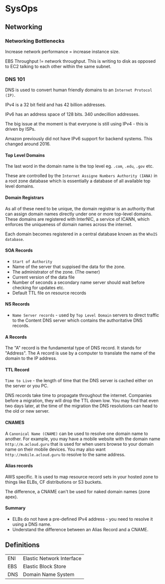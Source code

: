 # SysOps

## Networking

### Networking Bottlenecks

Increase network performance = increase instance size.

EBS Throughput != network throughput. This is writing to disk as opposed to EC2 talking to each other within the same subnet.

### DNS 101

DNS is used to convert human friendly domains to an `Internet Protocol (IP)`.

IPv4 is a 32 bit field and has 42 billion addresses.

IPv6 has an address space of 128 bits. 340 undecillion addresses.

The big issue at the moment is that everyone is still using IPv4 - this is driven by ISPs.

Amazon previously did not have IPv6 support for backend systems. This changed around 2016.

#### Top Level Domains

The last word in the domain name is the top level eg. `.com`, `.edu`, `.gov` etc.

These are controlled by the `Internet Assigne Numbers Authority (IANA)` in a root zone database which is essentially a database of all available top level domains.

#### Domain Registrars

As all of these need to be unique, the domain registrar is an authority that can assign domain names directly under one or more top-level domains. These domains are registered with InterNIC, a service of ICANN, which enforces the uniqueness of domain names across the internet.

Each domain becomes registered in a central database known as the `WhoIS database`.

#### SOA Records

- `Start of Authority`
- Name of the server that suppised the data for the zone.
- The administrator of the zone. (The owner)
- Current version of the data file
- Number of seconds a secondary name server should wait before checking for updates etc.
- Default TTL file on resource records

#### NS Records

- `Name Server records` - used by `Top Level Domain` servers to direct traffic to the Content DNS server which contains the authoritative DNS records.

#### A Records

The "A" record is the fundamental type of DNS record. It stands for "Address". The A record is use by a computer to translate the name of the domain to the IP address.

#### TTL Record

`Time to Live` - the length of time that the DNS server is cached either on the server or you PC.

DNS records take time to propagate throughout the internet. Companies before a migration, they will drop the TTL down low. You may find that even two days later, at the time of the migration the DNS resolutions can head to the old or new server.

#### CNAMES

A `Canonical Name (CNAME)` can be used to resolve one domain name to another. For example, you may have a mobile website with the domain name `http://m.acloud.guru` that is used for when users browse to your domain name on their mobile devices. You may also want `http://mobile.acloud.guru` to resolve to the same address.

#### Alias records

AWS specific. It is used to map resource record sets in your hosted zone to things like ELBs, CF distributions or S3 buckets.

The difference, a CNAME can't be used for naked domain names (zone apex).

#### Summary

- ELBs do not have a pre-defined IPv4 address - you need to resolve it using a DNS name.
- Understand the difference between an Alias Record and a CNAME.

## Definitions

|			|									|
|		---	|								---	|
| ENI		| Elastic Network Interface			|
| EBS	 	| Elastic Block Store				|
| DNS		| Domain Name System				|

